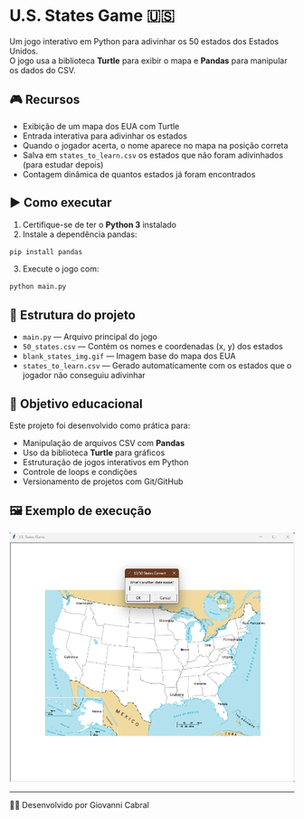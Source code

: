# U.S. States Game 🇺🇸

Um jogo interativo em Python para adivinhar os 50 estados dos Estados Unidos.  
O jogo usa a biblioteca **Turtle** para exibir o mapa e **Pandas** para manipular os dados do CSV.

## 🎮 Recursos
- Exibição de um mapa dos EUA com Turtle
- Entrada interativa para adivinhar os estados
- Quando o jogador acerta, o nome aparece no mapa na posição correta
- Salva em `states_to_learn.csv` os estados que não foram adivinhados (para estudar depois)
- Contagem dinâmica de quantos estados já foram encontrados

## ▶️ Como executar
1. Certifique-se de ter o **Python 3** instalado
2. Instale a dependência pandas:
```bash
pip install pandas
```
3. Execute o jogo com:
```bash
python main.py
```

## 📁 Estrutura do projeto
- `main.py` — Arquivo principal do jogo
- `50_states.csv` — Contém os nomes e coordenadas (x, y) dos estados
- `blank_states_img.gif` — Imagem base do mapa dos EUA
- `states_to_learn.csv` — Gerado automaticamente com os estados que o jogador não conseguiu adivinhar

## 🧠 Objetivo educacional
Este projeto foi desenvolvido como prática para:
- Manipulação de arquivos CSV com **Pandas**
- Uso da biblioteca **Turtle** para gráficos
- Estruturação de jogos interativos em Python
- Controle de loops e condições
- Versionamento de projetos com Git/GitHub

## 🖼️ Exemplo de execução
![screenshot](image.png)

---

👨‍💻 Desenvolvido por Giovanni Cabral
